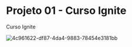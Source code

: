 # Projeto 01 - Curso Ignite
Curso Ignite 

![4c961622-df87-4da4-9883-78454e3181bb](https://user-images.githubusercontent.com/113441117/220340364-c7d3d322-d095-4f14-9d5d-011adf06de16.png)

